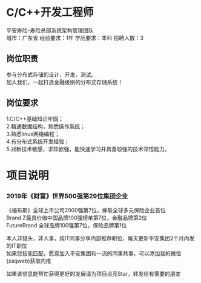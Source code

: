 # C/C++开发工程师
平安寿险-寿险总部系统架构管理团队  
城市：广东省 经验要求：1年 学历要求：本科  招聘人数：3

## 岗位职责
参与分布式存储的设计，开发，测试。   
加入我们，一起打造金融级别的分布式存储系统！

## 岗位要求
1.C/C++基础知识牢固；   
2.精通数据结构，熟悉操作系统；   
3.熟悉linux网络编程；   
4.有分布式系统开发经验；   
5.对新技术敏感，求知欲强，能快速学习并具备较强的技术领悟能力。

# 项目说明

### 2019年《财富》世界500强第29位集团企业
《福布斯》全球上市公司2000强第7位，蝉联全球多元保险企业首位  
Brand Z最具价值中国品牌100强榜单第7位，金融品牌第2位  
FutureBrand 全球品牌100强第7位，保险品牌第1位

本人非猎头，非人事，纯IT同事分享内部推荐职位，每天更新平安集团2个月内发的IT职位  
如果您技能匹配，愿意加入平安集团和一流的同事共事，可以添加我的微信(zaqweb)获取内推 

如果该信息能帮忙获得更好的发展请为项目点亮Star，转发给有需要的朋友




